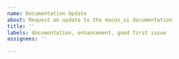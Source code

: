 ```yaml
---
name: Documentation Update
about: Request an update to the macos_ui documentation
title: ''
labels: documentation, enhancement, good first issue
assignees: ''

---
```



